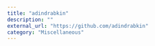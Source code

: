 ```yaml
---
title: "adindrabkin"
description: ""
external_url: "https://github.com/adindrabkin"
category: "Miscellaneous"
---
```

